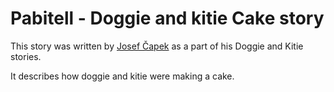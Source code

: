 # Pabitell - Doggie and kitie Cake story

This story was written by [Josef Čapek](https://en.wikipedia.org/wiki/Josef_%C4%8Capek) as a part of his Doggie and Kitie stories.

It describes how doggie and kitie were making a cake.
